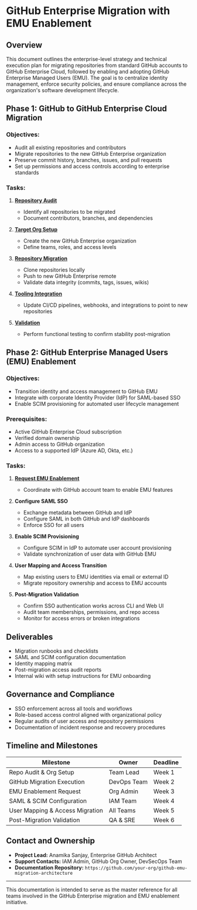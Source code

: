 # GitHub Enterprise Migration with EMU Enablement

## Overview
This document outlines the enterprise-level strategy and technical execution plan for migrating repositories from standard GitHub accounts to GitHub Enterprise Cloud, followed by enabling and adopting GitHub Enterprise Managed Users (EMU). The goal is to centralize identity management, enforce security policies, and ensure compliance across the organization's software development lifecycle.

## Phase 1: GitHub to GitHub Enterprise Cloud Migration

### Objectives:
- Audit all existing repositories and contributors
- Migrate repositories to the new GitHub Enterprise organization
- Preserve commit history, branches, issues, and pull requests
- Set up permissions and access controls according to enterprise standards

### Tasks:
1. [**Repository Audit**](./docs/tasks/repository_audit.md)
   - Identify all repositories to be migrated
   - Document contributors, branches, and dependencies

2. [**Target Org Setup**](./docs/tasks/target_org_setup.md)
   - Create the new GitHub Enterprise organization
   - Define teams, roles, and access levels

3. [**Repository Migration**](./docs/tasks/repository_migration.md)
   - Clone repositories locally
   - Push to new GitHub Enterprise remote
   - Validate data integrity (commits, tags, issues, wikis)

4. [**Tooling Integration**](./doc/tasks/tooling_integration.md)
   - Update CI/CD pipelines, webhooks, and integrations to point to new repositories

5. [**Validation**](./docs/tasks/validation.md)
   - Perform functional testing to confirm stability post-migration

## Phase 2: GitHub Enterprise Managed Users (EMU) Enablement

### Objectives:
- Transition identity and access management to GitHub EMU
- Integrate with corporate Identity Provider (IdP) for SAML-based SSO
- Enable SCIM provisioning for automated user lifecycle management

### Prerequisites:
- Active GitHub Enterprise Cloud subscription
- Verified domain ownership
- Admin access to GitHub organization
- Access to a supported IdP (Azure AD, Okta, etc.)

### Tasks:
1. [**Request EMU Enablement**](./docs/tasks/request_emu_enablement.md)
   - Coordinate with GitHub account team to enable EMU features

2. **Configure SAML SSO**
   - Exchange metadata between GitHub and IdP
   - Configure SAML in both GitHub and IdP dashboards
   - Enforce SSO for all users

3. **Enable SCIM Provisioning**
   - Configure SCIM in IdP to automate user account provisioning
   - Validate synchronization of user data with GitHub EMU

4. **User Mapping and Access Transition**
   - Map existing users to EMU identities via email or external ID
   - Migrate repository ownership and access to EMU accounts

5. **Post-Migration Validation**
   - Confirm SSO authentication works across CLI and Web UI
   - Audit team memberships, permissions, and repo access
   - Monitor for access errors or broken integrations

## Deliverables
- Migration runbooks and checklists
- SAML and SCIM configuration documentation
- Identity mapping matrix
- Post-migration access audit reports
- Internal wiki with setup instructions for EMU onboarding

## Governance and Compliance
- SSO enforcement across all tools and workflows
- Role-based access control aligned with organizational policy
- Regular audits of user access and repository permissions
- Documentation of incident response and recovery procedures

## Timeline and Milestones
| Milestone                         | Owner         | Deadline       |
|----------------------------------|---------------|----------------|
| Repo Audit & Org Setup           | Team Lead     | Week 1         |
| GitHub Migration Execution       | DevOps Team   | Week 2         |
| EMU Enablement Request           | Org Admin     | Week 3         |
| SAML & SCIM Configuration        | IAM Team      | Week 4         |
| User Mapping & Access Migration  | All Teams     | Week 5         |
| Post-Migration Validation        | QA & SRE      | Week 6         |

## Contact and Ownership
- **Project Lead:** Anamika Sanjay, Enterprise GitHub Architect
- **Support Contacts:** IAM Admin, GitHub Org Owner, DevSecOps Team
- **Documentation Repository:** `https://github.com/your-org/github-emu-migration-architecture`

---

This documentation is intended to serve as the master reference for all teams involved in the GitHub Enterprise migration and EMU enablement initiative.

